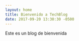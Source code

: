 ```yaml
---
layout: home
title: Bienvenido a TechBlog
date: 2017-09-20 13:30:30 -0500
---
```

Este es un blog de bienvenida